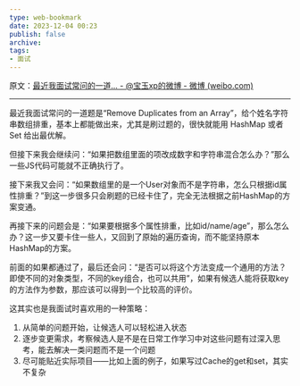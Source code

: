 ```yaml
---
type: web-bookmark
date: 2023-12-04 00:23
publish: false
archive: 
tags:
- 面试
---
```

原文：[最近我面试常问的一道... - @宝玉xp的微博 - 微博 (weibo.com)](https://weibo.com/1727858283/K65Fe5ZUl?pagetype=fav)

---

最近我面试常问的一道题是“Remove Duplicates from an Array”，给个姓名字符串数组排重，基本上都能做出来，尤其是刷过题的，很快就能用 HashMap 或者 Set 给出最优解。  
  
但接下来我会继续问：“如果把数组里面的项改成数字和字符串混合怎么办？”那么一些JS代码可能就不正确执行了。  
  
接下来我又会问：“如果数组里的是一个User对象而不是字符串，怎么只根据id属性排重？”到这一步很多只会刷题的已经卡住了，完全无法根据之前HashMap的方案变通。  
  
再接下来的问题会是：“如果要根据多个属性排重，比如id/name/age”，那么怎么办？这一步又要卡住一些人，又回到了原始的遍历查询，而不能坚持原本HashMap的方案。  
  
前面的如果都通过了，最后还会问：“是否可以将这个方法变成一个通用的方法？即使不同的对象类型，不同的key组合，也可以共用”，如果有候选人能将获取key的方法作为参数，那应该可以得到一个比较高的评价。  
  
这其实也是我面试时喜欢用的一种策略：  
1. 从简单的问题开始，让候选人可以轻松进入状态  
2. 逐步变更需求，考察候选人是不是在日常工作学习中对这些问题有过深入思考，能去解决一类问题而不是一个问题  
3. 尽可能贴近实际项目——比如上面的例子，如果写过Cache的get和set，其实不复杂
